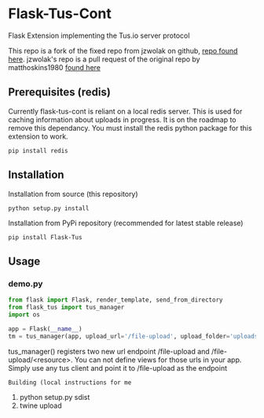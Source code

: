 # Flask-Tus-Cont
Flask Extension implementing the Tus.io server protocol

This repo is a fork of the fixed repo from jzwolak on github, [repo found here](https://github.com/jzwolak/Flask-Tus).
jzwolak's repo is a pull request of the original repo by matthoskins1980 [found here](https://github.com/matthoskins1980/Flask-Tus)

## Prerequisites (redis)

Currently flask-tus-cont is reliant on a local redis server.  This is used for caching information about
uploads in progress.  It is on the roadmap to remove this dependancy.  You must install the redis python package
for this extension to work.

```
pip install redis
```

## Installation

Installation from source (this repository)

```
python setup.py install
```

Installation from PyPi repository (recommended for latest stable release)

```
pip install Flask-Tus
```

## Usage

### demo.py

```python
from flask import Flask, render_template, send_from_directory
from flask_tus import tus_manager
import os

app = Flask(__name__)
tm = tus_manager(app, upload_url='/file-upload', upload_folder='uploads/')
```

tus_manager() registers two new url endpoint /file-upload and /file-upload/\<resource\>.  You can not define views for those
urls in your app.  Simply use any tus client and point it to  /file-upload as the endpoint

```
Building (local instructions for me
```

1. python setup.py sdist
2. twine upload <filecreated>
